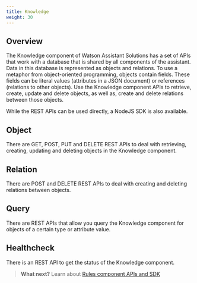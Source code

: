 ```yaml
---
title: Knowledge
weight: 30
---
```


## Overview

The Knowledge component of Watson Assistant Solutions has a set of APIs that work with a database that is shared by all components of the assistant. Data in this database is represented as objects and relations.  To use a metaphor from object-oriented programming, objects contain fields.  These fields can be literal values (attributes in a JSON document) or references (relations to other objects). Use the Knowledge component APIs to retrieve, create, update and delete objects, as well as, create and delete relations between those objects.

While the REST APIs can be used directly, a NodeJS SDK is also available.

## Object

There are GET, POST, PUT and DELETE REST APIs to deal with retrieving, creating, updating and deleting objects in the Knowledge component.

## Relation

There are POST and DELETE REST APIs to deal with creating and deleting relations between objects.

## Query

There are REST APIs that allow you query the Knowledge component for objects of a certain type or attribute value.

## Healthcheck

There is an REST API to get the status of the Knowledge component.

>**What next?**  Learn about [Rules component APIs and SDK]({{site.baseurl}}/understand-service/agent-subscription)
